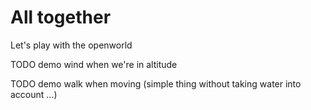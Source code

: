 # All together

Let's play with the openworld

TODO demo wind when we're in altitude

TODO demo walk when moving (simple thing without taking water into account ...)

